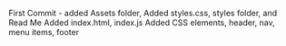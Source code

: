 First Commit - added Assets folder, Added styles.css, styles folder, and Read Me
Added index.html, index.js
Added CSS elements, header, nav, menu items, footer
